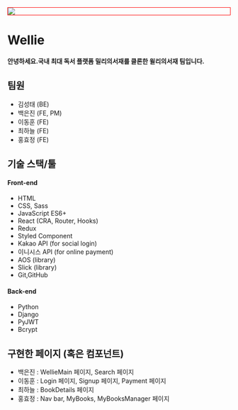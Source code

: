 <img src="https://images.velog.io/images/jeanbaek/post/209ce7c2-0dea-4965-af57-ddf00344e11b/logo_yellow.png" style="display: block; border: 1px solid red;"/>

# Wellie

#### 안녕하세요.국내 최대 독서 플랫폼 밀리의서재를 클론한 윌리의서재 팀입니다.

## 팀원

- 김성태 (BE)
- 백은진 (FE, PM)
- 이동훈 (FE)
- 최하늘 (FE)
- 홍효정 (FE)

## 기술 스택/툴

#### Front-end

- HTML
- CSS, Sass
- JavaScript ES6+
- React (CRA, Router, Hooks)
- Redux
- Styled Component
- Kakao API (for social login)
- 이니시스 API (for online payment)
- AOS (library)
- Slick (library)
- Git,GitHub

#### Back-end

- Python
- Django
- PyJWT
- Bcrypt

## 구현한 페이지 (혹은 컴포넌트)

- 백은진 : WellieMain 페이지, Search 페이지
- 이동훈 : Login 페이지, Signup 페이지, Payment 페이지
- 최하늘 : BookDetails 페이지
- 홍효정 : Nav bar, MyBooks, MyBooksManager 페이지

